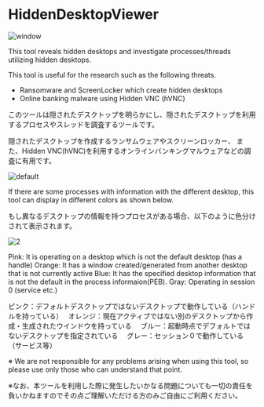 # HiddenDesktopViewer

![window](https://user-images.githubusercontent.com/43233361/45525547-68141680-b80e-11e8-8650-52a2117be911.PNG)


This tool reveals hidden desktops and investigate processes/threads utilizing hidden desktops.

This tool is useful for the research such as the following threats.
 - Ransomware and ScreenLocker which create hidden desktops
 - Online banking malware using Hidden VNC (hVNC)
 
 
このツールは隠されたデスクトップを明らかにし、隠されたデスクトップを利用するプロセスやスレッドを調査するツールです。
 
隠されたデスクトップを作成するランサムウェアやスクリーンロッカー、
また、Hidden VNC(hVNC)を利用するオンラインバンキングマルウェアなどの調査に有用です。


![default](https://user-images.githubusercontent.com/43233361/45525567-867a1200-b80e-11e8-8575-d1976ec31896.jpg)



If there are some processes with information with the different desktop, this tool can display in different colors as shown below.

もし異なるデスクトップの情報を持つプロセスがある場合、以下のように色分けされて表示されます。


![2](https://user-images.githubusercontent.com/43233361/45525580-9691f180-b80e-11e8-8455-fef5e53e9013.jpg)

Pink: It is operating on a desktop which is not the default desktop (has a handle) 
Orange: It has a window created/generated from another desktop that is not currently active 
Blue: It has the specified desktop information that is not the default in the process informaion(PEB). 
Gray: Operating in session 0 (service etc.) 


ピンク：デフォルトデスクトップではないデスクトップで動作している（ハンドルを持っている）　
オレンジ：現在アクティブではない別のデスクトップから作成・生成されたウインドウを持っている　
ブルー：起動時点でデフォルトではないデスクトップを指定されている　
グレー：セッション０で動作している（サービス等）　

※ We are not responsible for any problems arising when using this tool, so please use only those who can understand that point.

※なお、本ツールを利用した際に発生したいかなる問題についても一切の責任を負いかねますのでその点ご理解いただける方のみご自由にご利用ください。
